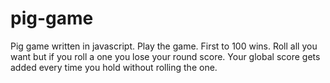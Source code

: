 # pig-game
Pig game written in javascript. Play the game. First to 100 wins. Roll all you want but if you roll a one you lose your round score. Your global score gets added every time you hold without rolling the one.
